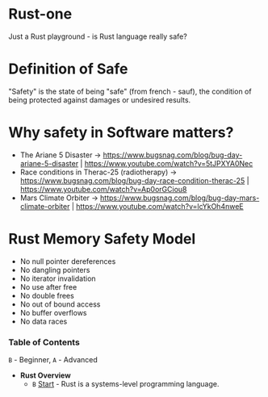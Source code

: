 # Rust-one
Just a Rust playground - is Rust language really safe?

# Definition of Safe
"Safety" is the state of being "safe" (from french - sauf), the condition of being protected against damages or undesired results.

# Why safety in Software matters?
- The Ariane 5 Disaster -> https://www.bugsnag.com/blog/bug-day-ariane-5-disaster | https://www.youtube.com/watch?v=5tJPXYA0Nec
- Race conditions in Therac-25 (radiotherapy) -> https://www.bugsnag.com/blog/bug-day-race-condition-therac-25 | https://www.youtube.com/watch?v=Ap0orGCiou8
- Mars Climate Orbiter -> https://www.bugsnag.com/blog/bug-day-mars-climate-orbiter | https://www.youtube.com/watch?v=lcYkOh4nweE

# Rust Memory Safety Model
- No null pointer dereferences
- No dangling pointers
- No iterator invalidation
- No use after free
- No double frees
- No out of bound access
- No buffer overflows
- No data races

### Table of Contents
`B` - Beginner, `A` - Advanced

* **Rust Overview**
  * `B` [Start](https://github.com/0-theone/rust-one/tree/main/docs/start) - Rust is a systems-level programming language.
